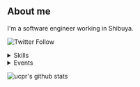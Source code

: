 ## About me

I'm a software engineer working in Shibuya.

![Twitter Follow](https://img.shields.io/twitter/follow/u_chi_ha_ra_?color=green&style=flat-square)

<details>
  <summary>Skills</summary>

  - <img src="https://icongr.am/clarity/cloud-network.svg?size=25&color=currentColor"></img> Web developments
  - <img src="https://icongr.am/devicon/python-original.svg?size=25&color=currentColor"></img> Python
  - <img src="https://icongr.am/devicon/go-original.svg?size=25&color=currentColor"></img> Go
  - <img src="https://icongr.am/devicon/react-original.svg?size=25&color=currentColor"></img> React / JavaScript
  - <img src="https://icongr.am/devicon/linux-original.svg?size=25&color=currentColor"></img> Linux

</details>

<details>
  <summary>Events</summary>

  - The 28 th Kosen Programming Contest
  - Kosen Hackathon 2017 in Hakodate
  - Paradise Jam2017 plus
  - SecHack365 2018
  - Retty summer Internship
  - Cookpad Container Internship
  - CyberAgent Internship(CA Tech JOB)
  - Paradise Jam2019
  - Security Camp 2020(Track B)
  - etc...
  
</details>

![ucpr's github stats](https://github-readme-stats.vercel.app/api?username=ucpr&count_private=true)
